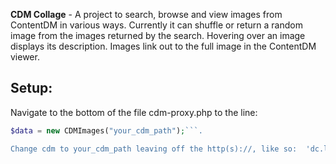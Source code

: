 **CDM Collage** - A project to search, browse and view images from ContentDM in various ways.  Currently it can shuffle or return
a random image from the images returned by the search.  Hovering over an image displays its description.
Images link out to the full image in the ContentDM viewer.

## Setup:

Navigate to the bottom of the file cdm-proxy.php to the line:
```php
$data = new CDMImages("your_cdm_path");```.

Change cdm to your_cdm_path leaving off the http(s)://, like so:  'dc.lib.edu'.  That's it.  You're now ready to roll.